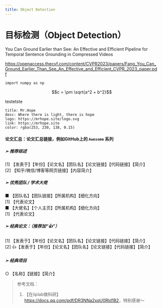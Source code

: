 ```yaml
---
title: Object Detection
---
```


# 目标检测（Object Detection）


You Can Ground Earlier than See: An Effective and Efficient Pipeline for
Temporal Sentence Grounding in Compressed Videos

https://openaccess.thecvf.com/content/CVPR2023/papers/Fang_You_Can_Ground_Earlier_Than_See_An_Effective_and_Efficient_CVPR_2023_paper.pdf


<Badge text="beta" type="warning"/> <Badge text="默认主题"/>

```txt
import numpy as np
```
$$c = \pm \sqrt{a^2 + b^2}$$

testetste






```card
title: Mr.Hope
desc: Where there is light, there is hope
logo: https://mrhope.site/logo.svg
link: https://mrhope.site
color: rgba(253, 230, 138, 0.15)
```



#### 论文汇总：论文汇总链接，例如GitHub上的 `Awesome` 系列

##### ➢ 推荐综述  

  [1] 【发表于】【年份】【论文名】【团队名】【论文链接】【代码链接】【简介】  
  [2] 【知乎/微信/博客等网页链接】【内容简介】  

##### ➢ 优秀团队 / 学术大佬

  ■ 【团队名】【团队链接】【所属机构】【细化方向】  
  [1] 【代表论文】  
  ■ 【大佬名】【个人主页】【所属机构】【细化方向】  
  [1] 【代表论文】  

##### ➢ 经典论文：（推荐加“👍”）  

  [1] 【发表于】【年份】【论文名】【团队名】【论文链接】【代码链接】【简介】  
  [2] 👍【发表于】【年份】【论文名】【团队名】【论文链接】【代码链接】【简介】  

##### ➢ 经典项目  

 ○ 【名称】【链接】【简介】

> 参考文档：  
>
> 1. 【在iiplab做科研】 <https://docs.qq.com/pdf/DR3NNa2xqU0Rld1B2>，特别感谢～